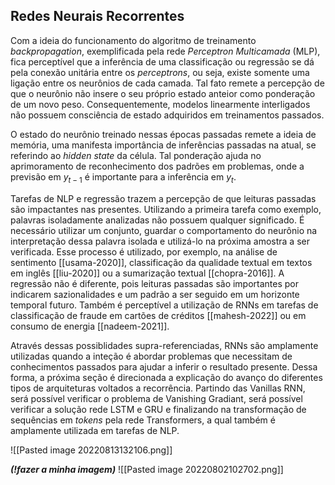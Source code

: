 ## Redes Neurais Recorrentes

Com a ideia do funcionamento do algoritmo de treinamento *backpropagation*, exemplificada pela rede *Perceptron Multicamada* (MLP), fica perceptível que a inferência de uma classificação ou regressão se dá pela conexão unitária entre os *perceptrons*, ou seja, existe somente uma ligação entre os neurônios de cada camada. Tal fato remete a percepção de que o neurônio não insere o seu próprio estado anteior como ponderação de um novo peso. Consequentemente, modelos linearmente interligados não possuem consciência de estado adquiridos em treinamentos passados.

O estado do neurônio treinado nessas épocas passadas remete a ideia de memória, uma manifesta importância de inferências passadas na atual, se referindo ao *hidden state* da célula. Tal ponderação ajuda no aprimoramento de reconhecimento dos padrões em problemas, onde a previsão em $y_{t-1}$ é importante para a inferência em $y_{t}$. 

Tarefas de NLP e regressão trazem a percepção de que leituras passadas são impactantes nas presentes. Utilizando a primeira tarefa como exemplo, palavras isoladamente analizadas não possuem qualquer significado. É necessário utilizar um conjunto, guardar o comportamento do neurônio na interpretação dessa palavra isolada e utilizá-lo na próxima amostra a ser verificada. Esse processo é utilizado, por exemplo, na análise de sentimento [[usama-2020]], classificação da qualidade textual em textos em inglês [[liu-2020]] ou a sumarização textual [[chopra-2016]]. A regressão não é diferente, pois leituras passadas são importantes por indicarem sazionalidades e um padrão a ser seguido em um horizonte temporal futuro. Também é perceptível a utilização de RNNs em tarefas de classificação de fraude em cartões de créditos [[mahesh-2022]] ou em consumo de energia [[nadeem-2021]].

Através dessas possiblidades supra-referenciadas, RNNs são amplamente utilizadas quando a inteção é abordar problemas que necessitam de conhecimentos passados para ajudar a inferir o resultado presente. Dessa forma, a próxima seção é direcionada a explicação do avanço do diferentes tipos de arquiteturas voltados a recorrência. Partindo das Vanillas RNN, será possível verificar o problema de Vanishing Gradiant, será possível verificar a solução rede LSTM e GRU e finalizando na transformação de sequências em *tokens* pela rede Transformers, a qual também é amplamente utilizada em tarefas de NLP.

![[Pasted image 20220813132106.png]]


***(!fazer a minha imagem)***
![[Pasted image 20220802102702.png]]

